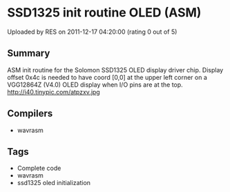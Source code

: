 # SSD1325 init routine OLED (ASM)

Uploaded by RES on 2011-12-17 04:20:00 (rating 0 out of 5)

## Summary

ASM init routine for the Solomon SSD1325 OLED display driver chip. Display offset 0x4c is needed to have coord [0,0] at the upper left corner on a VGG12864Z (V4.0) OLED display when I/O pins are at the top. <http://i40.tinypic.com/atpzxv.jpg>

## Compilers

- wavrasm

## Tags

- Complete code
- wavrasm
- ssd1325 oled initialization
